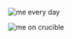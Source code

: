 ![me every day](https://media.tenor.com/xzjlrhYq_lQAAAAj/cat-nyan-cat.gif)



![me on crucible](https://i.pinimg.com/736x/d9/76/b0/d976b06133a5e078da9c52ffa01777be.jpg)
